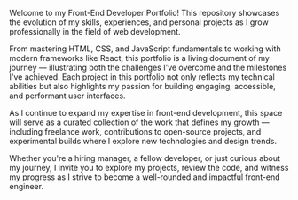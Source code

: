 Welcome to my Front-End Developer Portfolio! This repository showcases the evolution of my skills, experiences, and personal projects as I grow professionally in the field of web development.

From mastering HTML, CSS, and JavaScript fundamentals to working with modern frameworks like React, this portfolio is a living document of my journey — illustrating both the challenges I've overcome and the milestones I've achieved. Each project in this portfolio not only reflects my technical abilities but also highlights my passion for building engaging, accessible, and performant user interfaces.

As I continue to expand my expertise in front-end development, this space will serve as a curated collection of the work that defines my growth — including freelance work, contributions to open-source projects, and experimental builds where I explore new technologies and design trends.

Whether you're a hiring manager, a fellow developer, or just curious about my journey, I invite you to explore my projects, review the code, and witness my progress as I strive to become a well-rounded and impactful front-end engineer.
